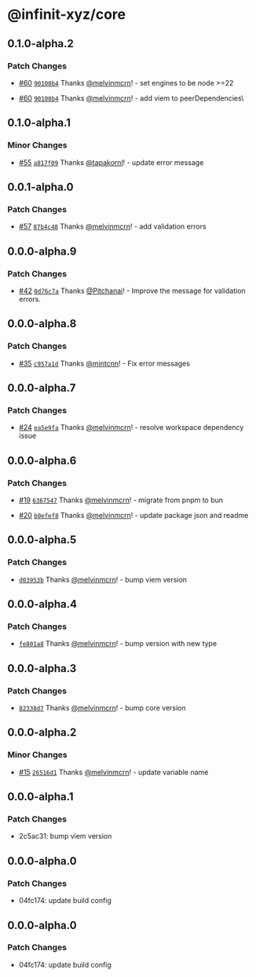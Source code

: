 # @infinit-xyz/core

## 0.1.0-alpha.2

### Patch Changes

- [#60](https://github.com/infinit-xyz/infinit-library/pull/60)
  [`90100b4`](https://github.com/infinit-xyz/infinit-library/commit/90100b4414e4be44d0fe141f7e2baff293a6ef9b) Thanks
  [@melvinmcrn](https://github.com/melvinmcrn)! - set engines to be node >=22

- [#60](https://github.com/infinit-xyz/infinit-library/pull/60)
  [`90100b4`](https://github.com/infinit-xyz/infinit-library/commit/90100b4414e4be44d0fe141f7e2baff293a6ef9b) Thanks
  [@melvinmcrn](https://github.com/melvinmcrn)! - add viem to peerDependencies\

## 0.1.0-alpha.1

### Minor Changes

- [#55](https://github.com/infinit-xyz/infinit-library/pull/55)
  [`a817f09`](https://github.com/infinit-xyz/infinit-library/commit/a817f09b5d34bcb015e123986f333c441b962a5e) Thanks
  [@tapakornl](https://github.com/tapakornl)! - update error message

## 0.0.1-alpha.0

### Patch Changes

- [#57](https://github.com/infinit-xyz/infinit-library/pull/57)
  [`87b4c48`](https://github.com/infinit-xyz/infinit-library/commit/87b4c48dfdee065bc41742100c07dac2ad27b23b) Thanks
  [@melvinmcrn](https://github.com/melvinmcrn)! - add validation errors

## 0.0.0-alpha.9

### Patch Changes

- [#42](https://github.com/infinit-xyz/infinit-library/pull/42)
  [`0d76c7a`](https://github.com/infinit-xyz/infinit-library/commit/0d76c7a483f3352a42475c57e227297649a8dc88) Thanks
  [@Pitchanai](https://github.com/Pitchanai)! - Improve the message for validation errors.

## 0.0.0-alpha.8

### Patch Changes

- [#35](https://github.com/infinit-xyz/infinit-library/pull/35)
  [`c957a1d`](https://github.com/infinit-xyz/infinit-library/commit/c957a1da4fe08b61d09056e9fea5aa42cc9fe47f) Thanks
  [@mintcnn](https://github.com/mintcnn)! - Fix error messages

## 0.0.0-alpha.7

### Patch Changes

- [#24](https://github.com/infinit-xyz/infinit-library/pull/24)
  [`ea5e9fa`](https://github.com/infinit-xyz/infinit-library/commit/ea5e9fac2c1a172acb6ef4d9abdd7b054ecacf98) Thanks
  [@melvinmcrn](https://github.com/melvinmcrn)! - resolve workspace dependency issue

## 0.0.0-alpha.6

### Patch Changes

- [#19](https://github.com/infinit-xyz/infinit-library/pull/19)
  [`6367547`](https://github.com/infinit-xyz/infinit-library/commit/6367547f5359baadd8eff39bcf390e011bed0c77) Thanks
  [@melvinmcrn](https://github.com/melvinmcrn)! - migrate from pnpm to bun

- [#20](https://github.com/infinit-xyz/infinit-library/pull/20)
  [`b0efef8`](https://github.com/infinit-xyz/infinit-library/commit/b0efef838c860eefd6a19565dde5e1ac60497501) Thanks
  [@melvinmcrn](https://github.com/melvinmcrn)! - update package json and readme

## 0.0.0-alpha.5

### Patch Changes

- [`d03953b`](https://github.com/infinit-xyz/infinit-library/commit/d03953b83232b1625782a3dca94801bd3c2d1fb8) Thanks
  [@melvinmcrn](https://github.com/melvinmcrn)! - bump viem version

## 0.0.0-alpha.4

### Patch Changes

- [`fe801a8`](https://github.com/infinit-xyz/infinit-library/commit/fe801a8accf1403764a6831c71a85ae7885276f8) Thanks
  [@melvinmcrn](https://github.com/melvinmcrn)! - bump version with new type

## 0.0.0-alpha.3

### Patch Changes

- [`82338d7`](https://github.com/infinit-xyz/infinit-library/commit/82338d7040567e936845efc3141a2139f4d8065f) Thanks
  [@melvinmcrn](https://github.com/melvinmcrn)! - bump core version

## 0.0.0-alpha.2

### Minor Changes

- [#15](https://github.com/infinit-xyz/infinit-library/pull/15)
  [`26516d1`](https://github.com/infinit-xyz/infinit-library/commit/26516d17b011bdbbd7de1f231a711f01a17d7630) Thanks
  [@melvinmcrn](https://github.com/melvinmcrn)! - update variable name

## 0.0.0-alpha.1

### Patch Changes

- 2c5ac31: bump viem version

## 0.0.0-alpha.0

### Patch Changes

- 04fc174: update build config

## 0.0.0-alpha.0

### Patch Changes

- 04fc174: update build config
